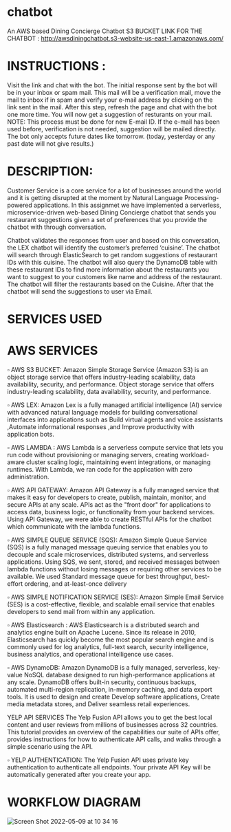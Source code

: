 # chatbot

An AWS based Dining Concierge Chatbot
S3 BUCKET LINK FOR THE CHATBOT : http://awsdiningchatbot.s3-website-us-east-1.amazonaws.com/

# INSTRUCTIONS :
Visit the link and chat with the bot. The initial response sent by the bot will be in your inbox or spam mail. This mail will be a verification mail, move the mail to inbox if in spam and verify your e-mail address by clicking on the link sent in the mail. After this step, refresh the page and chat with the bot one more time. You will now get a suggestion of resturants on your mail. NOTE: This process must be done for new E-mail ID. If the e-mail has been used before, verification is not needed, suggestion will be mailed directly. The bot only accepts future dates like tomorrow. (today, yesterday or any past date will not give results.)

# DESCRIPTION:
Customer Service is a core service for a lot of businesses around the world and it is getting disrupted at the moment by Natural Language Processing-powered applications. In this assignmet we have implemented a serverless, microservice-driven web-based Dining Concierge chatbot that sends you restaurant suggestions given a set of preferences that you provide the chatbot with through conversation.

Chatbot validates the responses from user and based on this conversation, the LEX chatbot will identify the customer’s preferred ‘cuisine’. The chatbot will search through ElasticSearch to get random suggestions of restaurant IDs with this cuisine. The chatbot will also query the DynamoDB table with these restaurant IDs to find more information about the restaurants you want to suggest to your customers like name and address of the restaurant. The chatbot will filter the restaurants based on the Cuisine. After that the chatbot will send the suggestions to user via Email.

# SERVICES USED
# AWS SERVICES

▫️ AWS S3 BUCKET:
Amazon Simple Storage Service (Amazon S3) is an object storage service that offers industry-leading scalability, data availability, security, and performance. Object storage service that offers industry-leading scalability, data availability, security, and performance.

▫️ AWS LEX:
Amazon Lex is a fully managed artificial intelligence (AI) service with advanced natural language models for building conversational interfaces into applications such as Build virtual agents and voice assistants ,Automate informational responses ,and Improve productivity with application bots.

▫️ AWS LAMBDA :
AWS Lambda is a serverless compute service that lets you run code without provisioning or managing servers, creating workload-aware cluster scaling logic, maintaining event integrations, or managing runtimes. With Lambda, we ran code for the application with zero administration.

▫️ AWS API GATEWAY:
Amazon API Gateway is a fully managed service that makes it easy for developers to create, publish, maintain, monitor, and secure APIs at any scale. APIs act as the "front door" for applications to access data, business logic, or functionality from your backend services. Using API Gateway, we were able to create RESTful APIs for the chatbot which communicate with the lambda functions.

▫️ AWS SIMPLE QUEUE SERVICE (SQS):
Amazon Simple Queue Service (SQS) is a fully managed message queuing service that enables you to decouple and scale microservices, distributed systems, and serverless applications. Using SQS, we sent, stored, and received messages between lambda functions without losing messages or requiring other services to be available. We used Standard message queue for best throughput, best-effort ordering, and at-least-once delivery

▫️ AWS SIMPLE NOTIFICATION SERVICE (SES):
Amazon Simple Email Service (SES) is a cost-effective, flexible, and scalable email service that enables developers to send mail from within any application.

▫️ AWS Elasticsearch :
AWS Elasticsearch is a distributed search and analytics engine built on Apache Lucene. Since its release in 2010, Elasticsearch has quickly become the most popular search engine and is commonly used for log analytics, full-text search, security intelligence, business analytics, and operational intelligence use cases.

▫️ AWS DynamoDB:
Amazon DynamoDB is a fully managed, serverless, key-value NoSQL database designed to run high-performance applications at any scale. DynamoDB offers built-in security, continuous backups, automated multi-region replication, in-memory caching, and data export tools. It is used to design and create Develop software applications, Create media metadata stores, and Deliver seamless retail experiences.

YELP API SERVICES
The Yelp Fusion API allows you to get the best local content and user reviews from millions of businesses across 32 countries. This tutorial provides an overview of the capabilities our suite of APIs offer, provides instructions for how to authenticate API calls, and walks through a simple scenario using the API.

▫️ YELP AUTHENTICATION:
The Yelp Fusion API uses private key authentication to authenticate all endpoints. Your private API Key will be automatically generated after you create your app.

# WORKFLOW DIAGRAM

![Screen Shot 2022-05-09 at 10 34 16](https://user-images.githubusercontent.com/86052891/167433391-b19a6f1e-f9dc-40db-8d3d-936c91be6996.png)
